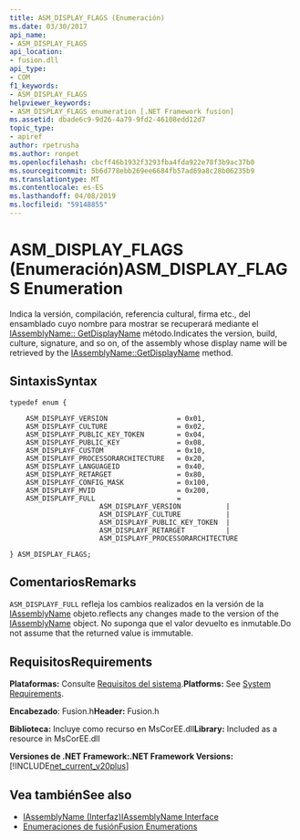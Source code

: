 ```yaml
---
title: ASM_DISPLAY_FLAGS (Enumeración)
ms.date: 03/30/2017
api_name:
- ASM_DISPLAY_FLAGS
api_location:
- fusion.dll
api_type:
- COM
f1_keywords:
- ASM_DISPLAY_FLAGS
helpviewer_keywords:
- ASM_DISPLAY_FLAGS enumeration [.NET Framework fusion]
ms.assetid: dbade6c9-9d26-4a79-9fd2-46108edd12d7
topic_type:
- apiref
author: rpetrusha
ms.author: ronpet
ms.openlocfilehash: cbcff46b1932f3293fba4fda922e78f3b9ac37b0
ms.sourcegitcommit: 5b6d778ebb269ee6684fb57ad69a8c28b06235b9
ms.translationtype: MT
ms.contentlocale: es-ES
ms.lasthandoff: 04/08/2019
ms.locfileid: "59148855"
---
```

# <a name="asmdisplayflags-enumeration"></a><span data-ttu-id="e8ff9-102">ASM_DISPLAY_FLAGS (Enumeración)</span><span class="sxs-lookup"><span data-stu-id="e8ff9-102">ASM_DISPLAY_FLAGS Enumeration</span></span>
<span data-ttu-id="e8ff9-103">Indica la versión, compilación, referencia cultural, firma etc., del ensamblado cuyo nombre para mostrar se recuperará mediante el [IAssemblyName:: GetDisplayName](../../../../docs/framework/unmanaged-api/fusion/iassemblyname-getdisplayname-method.md) método.</span><span class="sxs-lookup"><span data-stu-id="e8ff9-103">Indicates the version, build, culture, signature, and so on, of the assembly whose display name will be retrieved by the [IAssemblyName::GetDisplayName](../../../../docs/framework/unmanaged-api/fusion/iassemblyname-getdisplayname-method.md) method.</span></span>  
  
## <a name="syntax"></a><span data-ttu-id="e8ff9-104">Sintaxis</span><span class="sxs-lookup"><span data-stu-id="e8ff9-104">Syntax</span></span>  
  
```  
typedef enum {  
  
    ASM_DISPLAYF_VERSION                 = 0x01,  
    ASM_DISPLAYF_CULTURE                 = 0x02,  
    ASM_DISPLAYF_PUBLIC_KEY_TOKEN        = 0x04,  
    ASM_DISPLAYF_PUBLIC_KEY              = 0x08,  
    ASM_DISPLAYF_CUSTOM                  = 0x10,  
    ASM_DISPLAYF_PROCESSORARCHITECTURE   = 0x20,  
    ASM_DISPLAYF_LANGUAGEID              = 0x40,  
    ASM_DISPLAYF_RETARGET                = 0x80,  
    ASM_DISPLAYF_CONFIG_MASK             = 0x100,  
    ASM_DISPLAYF_MVID                    = 0x200,  
    ASM_DISPLAYF_FULL                    =   
                      ASM_DISPLAYF_VERSION           |   
                      ASM_DISPLAYF_CULTURE           |   
                      ASM_DISPLAYF_PUBLIC_KEY_TOKEN  |   
                      ASM_DISPLAYF_RETARGET          |   
                      ASM_DISPLAYF_PROCESSORARCHITECTURE  
  
} ASM_DISPLAY_FLAGS;  
```  
  
## <a name="remarks"></a><span data-ttu-id="e8ff9-105">Comentarios</span><span class="sxs-lookup"><span data-stu-id="e8ff9-105">Remarks</span></span>  
 `ASM_DISPLAYF_FULL` <span data-ttu-id="e8ff9-106">refleja los cambios realizados en la versión de la [IAssemblyName](../../../../docs/framework/unmanaged-api/fusion/iassemblyname-interface.md) objeto.</span><span class="sxs-lookup"><span data-stu-id="e8ff9-106">reflects any changes made to the version of the [IAssemblyName](../../../../docs/framework/unmanaged-api/fusion/iassemblyname-interface.md) object.</span></span> <span data-ttu-id="e8ff9-107">No suponga que el valor devuelto es inmutable.</span><span class="sxs-lookup"><span data-stu-id="e8ff9-107">Do not assume that the returned value is immutable.</span></span>  
  
## <a name="requirements"></a><span data-ttu-id="e8ff9-108">Requisitos</span><span class="sxs-lookup"><span data-stu-id="e8ff9-108">Requirements</span></span>  
 <span data-ttu-id="e8ff9-109">**Plataformas:** Consulte [Requisitos del sistema](../../../../docs/framework/get-started/system-requirements.md).</span><span class="sxs-lookup"><span data-stu-id="e8ff9-109">**Platforms:** See [System Requirements](../../../../docs/framework/get-started/system-requirements.md).</span></span>  
  
 <span data-ttu-id="e8ff9-110">**Encabezado**: Fusion.h</span><span class="sxs-lookup"><span data-stu-id="e8ff9-110">**Header:** Fusion.h</span></span>  
  
 <span data-ttu-id="e8ff9-111">**Biblioteca:** Incluye como recurso en MsCorEE.dll</span><span class="sxs-lookup"><span data-stu-id="e8ff9-111">**Library:** Included as a resource in MsCorEE.dll</span></span>  
  
 **<span data-ttu-id="e8ff9-112">Versiones de .NET Framework:</span><span class="sxs-lookup"><span data-stu-id="e8ff9-112">.NET Framework Versions:</span></span>** [!INCLUDE[net_current_v20plus](../../../../includes/net-current-v20plus-md.md)]  
  
## <a name="see-also"></a><span data-ttu-id="e8ff9-113">Vea también</span><span class="sxs-lookup"><span data-stu-id="e8ff9-113">See also</span></span>

- [<span data-ttu-id="e8ff9-114">IAssemblyName (Interfaz)</span><span class="sxs-lookup"><span data-stu-id="e8ff9-114">IAssemblyName Interface</span></span>](../../../../docs/framework/unmanaged-api/fusion/iassemblyname-interface.md)
- [<span data-ttu-id="e8ff9-115">Enumeraciones de fusión</span><span class="sxs-lookup"><span data-stu-id="e8ff9-115">Fusion Enumerations</span></span>](../../../../docs/framework/unmanaged-api/fusion/fusion-enumerations.md)
